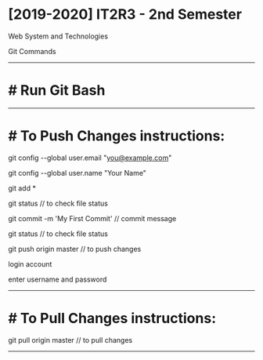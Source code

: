 # [2019-2020] IT2R3 - 2nd Semester
Web System and Technologies

Git Commands

----------------------------------------------

# # Run Git Bash

----------------------------------------------
# # To Push Changes instructions:

git config --global user.email "you@example.com"

git config --global user.name "Your Name"

git add *

git status // to check file status

git commit -m 'My First Commit' // commit message

git status // to check file status

git push origin master // to push changes

login account

enter username and password

----------------------------------------------

# # To Pull Changes instructions:

git pull origin master // to pull changes

----------------------------------------------

